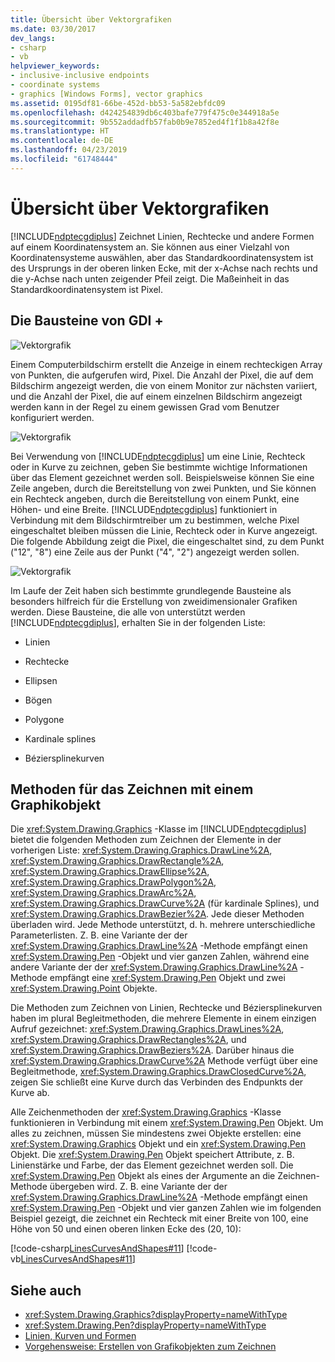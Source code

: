 ```yaml
---
title: Übersicht über Vektorgrafiken
ms.date: 03/30/2017
dev_langs:
- csharp
- vb
helpviewer_keywords:
- inclusive-inclusive endpoints
- coordinate systems
- graphics [Windows Forms], vector graphics
ms.assetid: 0195df81-66be-452d-bb53-5a582ebfdc09
ms.openlocfilehash: d424254839db6c403bafe779f475c0e344918a5e
ms.sourcegitcommit: 9b552addadfb57fab0b9e7852ed4f1f1b8a42f8e
ms.translationtype: HT
ms.contentlocale: de-DE
ms.lasthandoff: 04/23/2019
ms.locfileid: "61748444"
---
```

# <a name="vector-graphics-overview"></a>Übersicht über Vektorgrafiken
[!INCLUDE[ndptecgdiplus](../../../../includes/ndptecgdiplus-md.md)] Zeichnet Linien, Rechtecke und andere Formen auf einem Koordinatensystem an. Sie können aus einer Vielzahl von Koordinatensysteme auswählen, aber das Standardkoordinatensystem ist des Ursprungs in der oberen linken Ecke, mit der x-Achse nach rechts und die y-Achse nach unten zeigender Pfeil zeigt. Die Maßeinheit in das Standardkoordinatensystem ist Pixel.  
  
## <a name="the-building-blocks-of-gdi"></a>Die Bausteine von GDI +  
 ![Vektorgrafik](./media/aboutgdip02-art01.gif "AboutGdip02_Art01")  
  
 Einem Computerbildschirm erstellt die Anzeige in einem rechteckigen Array von Punkten, die aufgerufen wird, Pixel. Die Anzahl der Pixel, die auf dem Bildschirm angezeigt werden, die von einem Monitor zur nächsten variiert, und die Anzahl der Pixel, die auf einem einzelnen Bildschirm angezeigt werden kann in der Regel zu einem gewissen Grad vom Benutzer konfiguriert werden.  
  
 ![Vektorgrafik](./media/aboutgdip02-art02.gif "AboutGdip02_Art02")  
  
 Bei Verwendung von [!INCLUDE[ndptecgdiplus](../../../../includes/ndptecgdiplus-md.md)] um eine Linie, Rechteck oder in Kurve zu zeichnen, geben Sie bestimmte wichtige Informationen über das Element gezeichnet werden soll. Beispielsweise können Sie eine Zeile angeben, durch die Bereitstellung von zwei Punkten, und Sie können ein Rechteck angeben, durch die Bereitstellung von einem Punkt, eine Höhen- und eine Breite. [!INCLUDE[ndptecgdiplus](../../../../includes/ndptecgdiplus-md.md)] funktioniert in Verbindung mit dem Bildschirmtreiber um zu bestimmen, welche Pixel eingeschaltet bleiben müssen die Linie, Rechteck oder in Kurve angezeigt. Die folgende Abbildung zeigt die Pixel, die eingeschaltet sind, zu dem Punkt ("12", "8") eine Zeile aus der Punkt ("4", "2") angezeigt werden sollen.  
  
 ![Vektorgrafik](./media/aboutgdip02-art03.gif "AboutGdip02_Art03")  
  
 Im Laufe der Zeit haben sich bestimmte grundlegende Bausteine als besonders hilfreich für die Erstellung von zweidimensionaler Grafiken werden. Diese Bausteine, die alle von unterstützt werden [!INCLUDE[ndptecgdiplus](../../../../includes/ndptecgdiplus-md.md)], erhalten Sie in der folgenden Liste:  
  
- Linien  
  
- Rechtecke  
  
- Ellipsen  
  
- Bögen  
  
- Polygone  
  
- Kardinale splines  
  
- Béziersplinekurven  
  
## <a name="methods-for-drawing-with-a-graphics-object"></a>Methoden für das Zeichnen mit einem Graphikobjekt  
 Die <xref:System.Drawing.Graphics> -Klasse im [!INCLUDE[ndptecgdiplus](../../../../includes/ndptecgdiplus-md.md)] bietet die folgenden Methoden zum Zeichnen der Elemente in der vorherigen Liste: <xref:System.Drawing.Graphics.DrawLine%2A>, <xref:System.Drawing.Graphics.DrawRectangle%2A>, <xref:System.Drawing.Graphics.DrawEllipse%2A>, <xref:System.Drawing.Graphics.DrawPolygon%2A>, <xref:System.Drawing.Graphics.DrawArc%2A>, <xref:System.Drawing.Graphics.DrawCurve%2A> (für kardinale Splines), und <xref:System.Drawing.Graphics.DrawBezier%2A>. Jede dieser Methoden überladen wird. Jede Methode unterstützt, d. h. mehrere unterschiedliche Parameterlisten. Z. B. eine Variante der der <xref:System.Drawing.Graphics.DrawLine%2A> -Methode empfängt einen <xref:System.Drawing.Pen> -Objekt und vier ganzen Zahlen, während eine andere Variante der der <xref:System.Drawing.Graphics.DrawLine%2A> -Methode empfängt eine <xref:System.Drawing.Pen> Objekt und zwei <xref:System.Drawing.Point> Objekte.  
  
 Die Methoden zum Zeichnen von Linien, Rechtecke und Béziersplinekurven haben im plural Begleitmethoden, die mehrere Elemente in einem einzigen Aufruf gezeichnet: <xref:System.Drawing.Graphics.DrawLines%2A>, <xref:System.Drawing.Graphics.DrawRectangles%2A>, und <xref:System.Drawing.Graphics.DrawBeziers%2A>. Darüber hinaus die <xref:System.Drawing.Graphics.DrawCurve%2A> Methode verfügt über eine Begleitmethode, <xref:System.Drawing.Graphics.DrawClosedCurve%2A>, zeigen Sie schließt eine Kurve durch das Verbinden des Endpunkts der Kurve ab.  
  
 Alle Zeichenmethoden der <xref:System.Drawing.Graphics> -Klasse funktionieren in Verbindung mit einem <xref:System.Drawing.Pen> Objekt. Um alles zu zeichnen, müssen Sie mindestens zwei Objekte erstellen: eine <xref:System.Drawing.Graphics> Objekt und ein <xref:System.Drawing.Pen> Objekt. Die <xref:System.Drawing.Pen> Objekt speichert Attribute, z. B. Linienstärke und Farbe, der das Element gezeichnet werden soll. Die <xref:System.Drawing.Pen> Objekt als eines der Argumente an die Zeichnen-Methode übergeben wird. Z. B. eine Variante der der <xref:System.Drawing.Graphics.DrawLine%2A> -Methode empfängt einen <xref:System.Drawing.Pen> -Objekt und vier ganzen Zahlen wie im folgenden Beispiel gezeigt, die zeichnet ein Rechteck mit einer Breite von 100, eine Höhe von 50 und einen oberen linken Ecke des (20, 10):  
  
 [!code-csharp[LinesCurvesAndShapes#11](~/samples/snippets/csharp/VS_Snippets_Winforms/LinesCurvesAndShapes/CS/Class1.cs#11)]
 [!code-vb[LinesCurvesAndShapes#11](~/samples/snippets/visualbasic/VS_Snippets_Winforms/LinesCurvesAndShapes/VB/Class1.vb#11)]  
  
## <a name="see-also"></a>Siehe auch

- <xref:System.Drawing.Graphics?displayProperty=nameWithType>
- <xref:System.Drawing.Pen?displayProperty=nameWithType>
- [Linien, Kurven und Formen](lines-curves-and-shapes.md)
- [Vorgehensweise: Erstellen von Grafikobjekten zum Zeichnen](how-to-create-graphics-objects-for-drawing.md)
